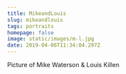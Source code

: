 ```yaml
---
title: MikeandLouis
slug: mikeandlouis
tags: portraits
homepage: false
image: static/images/m-l.jpg
date: 2019-04-06T11:34:04.297Z
---
```

Picture of Mike Waterson & Louis Killen
